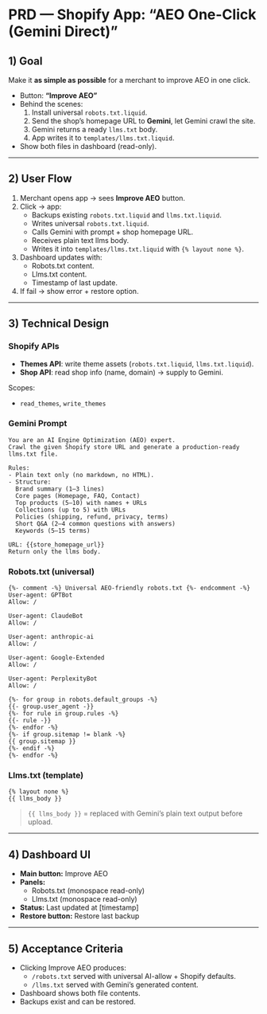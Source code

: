 # PRD — Shopify App: “AEO One-Click (Gemini Direct)”

## 1) Goal  
Make it **as simple as possible** for a merchant to improve AEO in one click.  

- Button: **“Improve AEO”**  
- Behind the scenes:  
  1. Install universal `robots.txt.liquid`.  
  2. Send the shop’s homepage URL to **Gemini**, let Gemini crawl the site.  
  3. Gemini returns a ready `llms.txt` body.  
  4. App writes it to `templates/llms.txt.liquid`.  
- Show both files in dashboard (read-only).  

---

## 2) User Flow
1. Merchant opens app → sees **Improve AEO** button.  
2. Click → app:  
   - Backups existing `robots.txt.liquid` and `llms.txt.liquid`.  
   - Writes universal `robots.txt.liquid`.  
   - Calls Gemini with prompt + shop homepage URL.  
   - Receives plain text llms body.  
   - Writes it into `templates/llms.txt.liquid` with `{% layout none %}`.  
3. Dashboard updates with:  
   - Robots.txt content.  
   - Llms.txt content.  
   - Timestamp of last update.  
4. If fail → show error + restore option.  

---

## 3) Technical Design

### Shopify APIs
- **Themes API**: write theme assets (`robots.txt.liquid`, `llms.txt.liquid`).  
- **Shop API**: read shop info (name, domain) → supply to Gemini.  

Scopes:  
- `read_themes`, `write_themes`  

### Gemini Prompt
```
You are an AI Engine Optimization (AEO) expert.
Crawl the given Shopify store URL and generate a production-ready llms.txt file.

Rules:
- Plain text only (no markdown, no HTML).
- Structure:
  Brand summary (1–3 lines)
  Core pages (Homepage, FAQ, Contact)
  Top products (5–10) with names + URLs
  Collections (up to 5) with URLs
  Policies (shipping, refund, privacy, terms)
  Short Q&A (2–4 common questions with answers)
  Keywords (5–15 terms)

URL: {{store_homepage_url}}
Return only the llms body.
```

### Robots.txt (universal)
```liquid
{%- comment -%} Universal AEO-friendly robots.txt {%- endcomment -%}
User-agent: GPTBot
Allow: /

User-agent: ClaudeBot
Allow: /

User-agent: anthropic-ai
Allow: /

User-agent: Google-Extended
Allow: /

User-agent: PerplexityBot
Allow: /

{%- for group in robots.default_groups -%}
{{- group.user_agent -}}
{%- for rule in group.rules -%}
{{- rule -}}
{%- endfor -%}
{%- if group.sitemap != blank -%}
{{ group.sitemap }}
{%- endif -%}
{%- endfor -%}
```

### Llms.txt (template)
```liquid
{% layout none %}
{{ llms_body }}
```
> `{{ llms_body }}` = replaced with Gemini’s plain text output before upload.  

---

## 4) Dashboard UI
- **Main button:** Improve AEO  
- **Panels:**  
  - Robots.txt (monospace read-only)  
  - Llms.txt (monospace read-only)  
- **Status:** Last updated at [timestamp]  
- **Restore button:** Restore last backup  

---

## 5) Acceptance Criteria
- Clicking Improve AEO produces:  
  - `/robots.txt` served with universal AI-allow + Shopify defaults.  
  - `/llms.txt` served with Gemini’s generated content.  
- Dashboard shows both file contents.  
- Backups exist and can be restored.  
